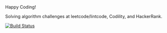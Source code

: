 Happy Coding!

Solving algorithm challenges at leetcode/lintcode, Codility, and HackerRank.

[![Build Status](https://api.travis-ci.org/hellocomrade/happycoding.svg?branch=master)](https://travis-ci.org/hellocomrade/happycoding)
